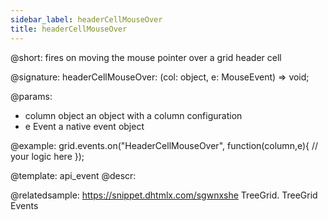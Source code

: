```yaml
---
sidebar_label: headerCellMouseOver
title: headerCellMouseOver
---          
```


@short: fires on moving the mouse pointer over a grid header cell

@signature: headerCellMouseOver: (col: object, e: MouseEvent) => void;

@params:
- column		object		an object with a column configuration
- e				Event		a native event object

@example:
grid.events.on("HeaderCellMouseOver", function(column,e){
    // your logic here
});

@template: api_event
@descr:

@relatedsample: https://snippet.dhtmlx.com/sgwnxshe	TreeGrid. TreeGrid Events
